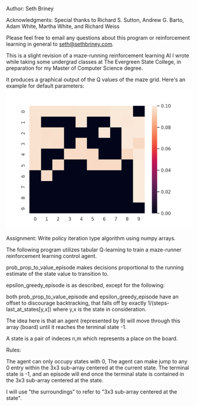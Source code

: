 Author: Seth Briney

Acknowledgments: 
Special thanks to Richard S. Sutton, Andrew G. Barto, Adam White, Martha White, and Richard Weiss

Please feel free to email any questions about this program or reinforcement learning in general to seth@sethbriney.com.

This is a slight revision of a maze-running reinforcement learning AI I wrote while taking some undergrad classes at The Evergreen State College, in preparation for my Master of Computer Science degree.

It produces a graphical output of the Q values of the maze grid. Here's an example for default parameters:
![Alt text](preset-2.png)




Assignment: Write policy iteration type algorithm using numpy arrays.

The following program utilizes tabular Q-learning to train a maze-runner reinforcement learning control agent.

prob_prop_to_value_episode makes decisions proportional to the running estimate of the state value to transition to.

epsilon_greedy_episode is as described, except for the following:

both prob_prop_to_value_episode and epsilon_greedy_episode have an offset to discourage backtracking, that falls off by exactly 1/(steps-last_at_states[y,x]) where y,x is the state in consideration.

The idea here is that an agent (represented by 9) will move through this array (board) until it reaches the terminal state -1.

A state is a pair of indeces n,m which represents a place on the board.

Rules:

The agent can only occupy states with 0,
The agent can make jump to any 0 entry within the 3x3 sub-array centered at the current state.
The terminal state is -1, and an episode will end once the terminal state is contained in the 3x3 sub-array centered at the state. 

I will use "the surroundings" to refer to "3x3 sub-array centered at the state".
